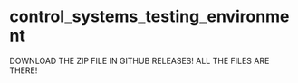 # control_systems_testing_environment
DOWNLOAD THE ZIP FILE IN GITHUB RELEASES! ALL THE FILES ARE THERE!

